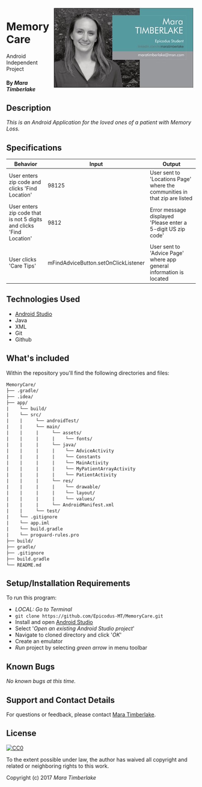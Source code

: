 <img src="mara.jpg" align="right">

# Memory Care
Android Independent Project

#### By _**Mara Timberlake**_

## Description
_This is an Android Application for the loved ones of a patient with Memory Loss._

## Specifications
|Behavior|Input|Output|
|---|---|---|
|User enters zip code and clicks 'Find Location'|98125|User sent to 'Locations Page' where the communities in that zip are listed|
|User enters zip code that is not 5 digits and clicks 'Find Location'|9812|Error message displayed 'Please enter a 5-digit US zip code'|
|User clicks 'Care Tips'|mFindAdviceButton.setOnClickListener|User sent to 'Advice Page' where app general information is located|

## Technologies Used

* [Android Studio](https://developer.android.com/studio/index.html)
* Java
* XML
* Git
* Github

## What's included
Within the repository you'll find the following directories and files:

```
MemoryCare/
├── .gradle/
├── .idea/
├── app/
|    └── build/
|    └── src/
|    |     └── androidTest/
|    |     └── main/
|    |     |     └── assets/
|    |     |     |    └── fonts/
|    |     |     └── java/
|    |     |     |    └── AdviceActivity
|    |     |     |    └── Constants
|    |     |     |    └── MainActivity
|    |     |     |    └── MyPatientArrayActivity
|    |     |     |    └── PatientActivity
|    |     |     └── res/
|    |     |     |    └── drawable/
|    |     |     |    └── layout/
|    |     |     |    └── values/
|    |     |     └── AndroidManifest.xml
|    |     └── test/
|    └── .gitignore
|    └── app.iml
|    └── build.gradle
|    └── proguard-rules.pro
├── build/
├── gradle/
├── .gitignore
├── build.gradle
└── README.md
```

## Setup/Installation Requirements
To run this program:
  * _LOCAL: Go to Terminal_
  * `git clone https://github.com/Epicodus-MT/MemoryCare.git`
  * Install and open [Android Studio](https://developer.android.com/studio/index.html)
  * Select '_Open an existing Android Studio project_'
  * Navigate to cloned directory and click '_OK_'
  * Create an emulator
  * _Run_ project by selecting _green arrow_ in menu toolbar

## Known Bugs
_No known bugs at this time._

## Support and Contact Details
For questions or feedback, please contact [Mara Timberlake](<contact-info.md>).

## License
[![CC0](https://licensebuttons.net/p/zero/1.0/88x31.png)](https://opensource.org/licenses/MIT)

To the extent possible under law, the author has waived all copyright and related or neighboring rights to this work.

Copyright (c) 2017 *_Mara Timberlake_*

